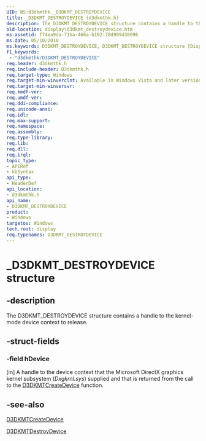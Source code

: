 ```yaml
---
UID: NS:d3dkmthk._D3DKMT_DESTROYDEVICE
title: _D3DKMT_DESTROYDEVICE (d3dkmthk.h)
description: The D3DKMT_DESTROYDEVICE structure contains a handle to the kernel-mode device context to release.
old-location: display\d3dkmt_destroydevice.htm
ms.assetid: f74ea9da-71ba-466a-b102-78d999d38096
ms.date: 05/10/2018
ms.keywords: D3DKMT_DESTROYDEVICE, D3DKMT_DESTROYDEVICE structure [Display Devices], OpenGL_Structs_dc051065-8102-453f-81cd-aa39ee592926.xml, _D3DKMT_DESTROYDEVICE, d3dkmthk/D3DKMT_DESTROYDEVICE, display.d3dkmt_destroydevice
f1_keywords:
 - "d3dkmthk/D3DKMT_DESTROYDEVICE"
req.header: d3dkmthk.h
req.include-header: D3dkmthk.h
req.target-type: Windows
req.target-min-winverclnt: Available in Windows Vista and later versions of the Windows operating systems.
req.target-min-winversvr: 
req.kmdf-ver: 
req.umdf-ver: 
req.ddi-compliance: 
req.unicode-ansi: 
req.idl: 
req.max-support: 
req.namespace: 
req.assembly: 
req.type-library: 
req.lib: 
req.dll: 
req.irql: 
topic_type:
- APIRef
- kbSyntax
api_type:
- HeaderDef
api_location:
- d3dkmthk.h
api_name:
- D3DKMT_DESTROYDEVICE
product:
- Windows
targetos: Windows
tech.root: display
req.typenames: D3DKMT_DESTROYDEVICE
---
```


# _D3DKMT_DESTROYDEVICE structure


## -description


The D3DKMT_DESTROYDEVICE structure contains a handle to the kernel-mode device context to release.


## -struct-fields




### -field hDevice

[in] A handle to the device context that the Microsoft DirectX graphics kernel subsystem (<i>Dxgkrnl.sys</i>) supplied and that is returned from the call to the <a href="https://docs.microsoft.com/windows-hardware/drivers/ddi/d3dkmthk/nf-d3dkmthk-d3dkmtcreatedevice">D3DKMTCreateDevice</a> function.


## -see-also




<a href="https://docs.microsoft.com/windows-hardware/drivers/ddi/d3dkmthk/nf-d3dkmthk-d3dkmtcreatedevice">D3DKMTCreateDevice</a>



<a href="https://docs.microsoft.com/windows-hardware/drivers/ddi/d3dkmthk/nf-d3dkmthk-d3dkmtdestroydevice">D3DKMTDestroyDevice</a>
 

 

